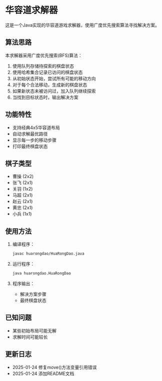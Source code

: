 # 华容道求解器

这是一个Java实现的华容道游戏求解器，使用广度优先搜索算法寻找解决方案。

## 算法思路
本求解器采用广度优先搜索(BFS)算法：
1. 使用队列存储待探索的棋盘状态
2. 使用哈希集合记录已访问的棋盘状态
3. 从初始状态开始，尝试所有可能的移动方向
4. 对于每个合法移动，生成新的棋盘状态
5. 如果新状态未被访问过，加入队列继续探索
6. 当找到目标状态时，输出解决方案

## 功能特性
- 支持经典4x5华容道布局
- 自动求解最优路径
- 显示每一步的移动步骤
- 打印最终棋盘状态

## 棋子类型
- 曹操 (2x2)
- 张飞 (2x1)
- 关羽 (1x2)
- 马超 (2x1)
- 赵云 (2x1)
- 黄忠 (2x1)
- 小兵 (1x1)

## 使用方法
1. 编译程序：
   ```bash
   javac huarongdao/HuaRongDao.java
   ```

2. 运行程序：
   ```bash
   java huarongdao.HuaRongDao
   ```

3. 程序输出：
   - 解决方案步骤
   - 最终棋盘状态

## 已知问题
- 某些初始布局可能无解
- 求解时间可能较长

## 更新日志
- 2025-01-24 修复move()方法变量引用错误
- 2025-01-24 添加README文档
